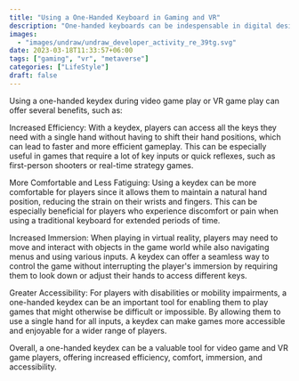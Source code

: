 ```yaml
---
title: "Using a One-Handed Keyboard in Gaming and VR"
description: "One-handed keyboards can be indespensable in digital designed enviroments"
images:
  - "images/undraw/undraw_developer_activity_re_39tg.svg"
date: 2023-03-18T11:33:57+06:00
tags: ["gaming", "vr", "metaverse"]
categories: ["LifeStyle"]
draft: false
---
```


Using a one-handed keydex during video game play or VR game play can offer several benefits, such as:

Increased Efficiency: With a keydex, players can access all the keys they need with a single hand without having to shift their hand positions, which can lead to faster and more efficient gameplay. This can be especially useful in games that require a lot of key inputs or quick reflexes, such as first-person shooters or real-time strategy games.

More Comfortable and Less Fatiguing: Using a keydex can be more comfortable for players since it allows them to maintain a natural hand position, reducing the strain on their wrists and fingers. This can be especially beneficial for players who experience discomfort or pain when using a traditional keyboard for extended periods of time.

Increased Immersion: When playing in virtual reality, players may need to move and interact with objects in the game world while also navigating menus and using various inputs. A keydex can offer a seamless way to control the game without interrupting the player's immersion by requiring them to look down or adjust their hands to access different keys.

Greater Accessibility: For players with disabilities or mobility impairments, a one-handed keydex can be an important tool for enabling them to play games that might otherwise be difficult or impossible. By allowing them to use a single hand for all inputs, a keydex can make games more accessible and enjoyable for a wider range of players.

Overall, a one-handed keydex can be a valuable tool for video game and VR game players, offering increased efficiency, comfort, immersion, and accessibility.